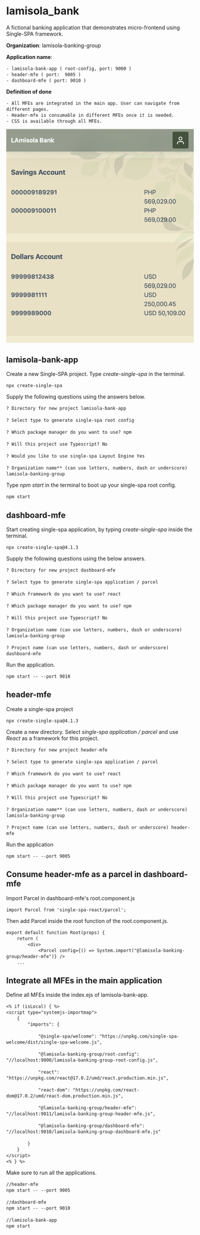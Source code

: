 # lamisola_bank

A fictional banking application that demonstrates micro-frontend using Single-SPA framework.

**Organization**: 
	lamisola-banking-group

**Application name**:

	- lamisola-bank-app ( root-config, port: 9000 )
	- header-mfe ( port:  9005 )
	- dashboard-mfe ( port: 9010 )

**Definition of done**

	- All MFEs are integrated in the main app. User can navigate from different pages.
	- Header-mfe is consumable in different MFEs once it is needed.
	- CSS is available through all MFEs.

![Single-SPA Application](lamisola_bank.png)

## lamisola-bank-app

Create a new Single-SPA project. Type *create-single-spa* in the terminal.

```
npx create-single-spa
```

Supply the following questions using the answers below. 

```
? Directory for new project lamisola-bank-app

? Select type to generate single-spa root config

? Which package manager do you want to use? npm

? Will this project use Typescript? No

? Would you like to use single-spa Layout Engine Yes

? Organization name** (can use letters, numbers, dash or underscore) lamisola-banking-group
```

Type *npm start* in the terminal to boot up your single-spa root config.

```
npm start
```

## dashboard-mfe

Start creating single-spa application, by typing *create-single-spa* inside the terminal.

```
npx create-single-spa@4.1.3
```

Supply the following questions using the below answers.

```
? Directory for new project dashboard-mfe

? Select type to generate single-spa application / parcel

? Which framework do you want to use? react

? Which package manager do you want to use? npm

? Will this project use Typescript? No

? Organization name (can use letters, numbers, dash or underscore) lamisola-banking-group

? Project name (can use letters, numbers, dash or underscore) dashboard-mfe
```

Run the application.

```
npm start -- --port 9010
```

## header-mfe

Create a single-spa project

```
npx create-single-spa@4.1.3
```

Create a new directory. Select *single-spa application / parcel* and use *React* as a framework for this project.

```
? Directory for new project header-mfe

? Select type to generate single-spa application / parcel

? Which framework do you want to use? react

? Which package manager do you want to use? npm

? Will this project use Typescript? No

? Organization name** (can use letters, numbers, dash or underscore) lamisola-banking-group

? Project name (can use letters, numbers, dash or underscore) header-mfe
```

Run the application

```
npm start -- --port 9005
```

## Consume header-mfe as a parcel in dashboard-mfe

Import Parcel in dashboard-mfe's root.component.js

```
import Parcel from 'single-spa-react/parcel';
```

Then add Parcel inside the root function of the root.component.js.

```
export default function Root(props) {
	return (
		<div>
			<Parcel config={() => System.import("@lamisola-banking-group/header-mfe")} />
	...
```

## Integrate all MFEs in the main application

Define all MFEs inside the index.ejs of lamisola-bank-app.

```
<% if (isLocal) { %>
<script type="systemjs-importmap">
	{
		"imports": {

			"@single-spa/welcome": "https://unpkg.com/single-spa-welcome/dist/single-spa-welcome.js",

			"@lamisola-banking-group/root-config": "//localhost:9000/lamisola-banking-group-root-config.js",

			"react": "https://unpkg.com/react@17.0.2/umd/react.production.min.js",

			"react-dom": "https://unpkg.com/react-dom@17.0.2/umd/react-dom.production.min.js",

			"@lamisola-banking-group/header-mfe": "//localhost:9011/lamisola-banking-group-header-mfe.js",

			"@lamisola-banking-group/dashboard-mfe": "//localhost:9010/lamisola-banking-group-dashboard-mfe.js"

		}
	}
</script>
<% } %>
```

Make sure to run all the applications.

```
//header-mfe
npm start -- --port 9005

//dashboard-mfe
npm start -- --port 9010

//lamisola-bank-app
npm start
```

